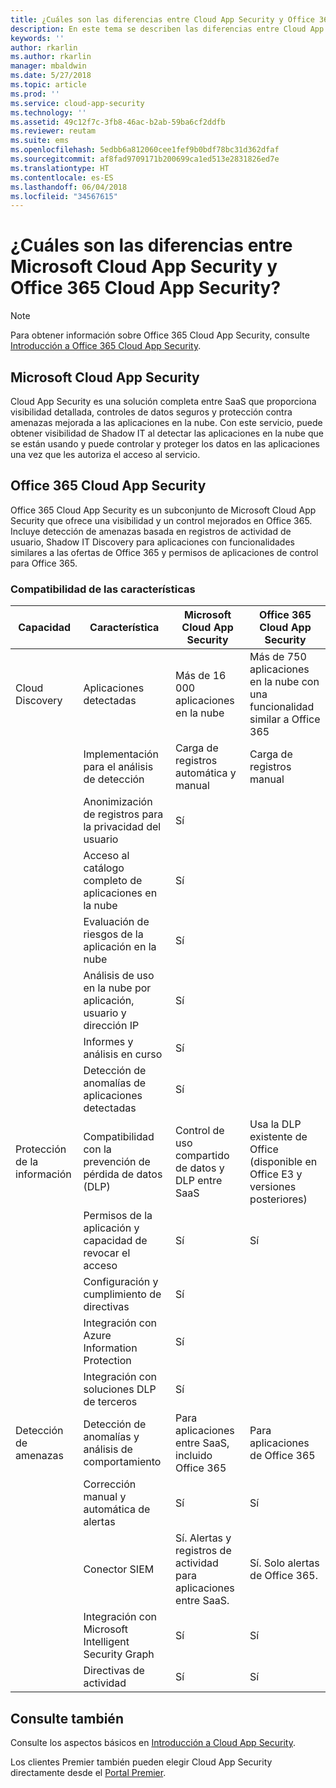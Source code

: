 ```yaml
---
title: ¿Cuáles son las diferencias entre Cloud App Security y Office 365 Cloud App Security? | Microsoft Docs
description: En este tema se describen las diferencias entre Cloud App Security y Office 365 Cloud App Security.
keywords: ''
author: rkarlin
ms.author: rkarlin
manager: mbaldwin
ms.date: 5/27/2018
ms.topic: article
ms.prod: ''
ms.service: cloud-app-security
ms.technology: ''
ms.assetid: 49c12f7c-3fb8-46ac-b2ab-59ba6cf2ddfb
ms.reviewer: reutam
ms.suite: ems
ms.openlocfilehash: 5edbb6a812060cee1fef9b0bdf78bc31d362dfaf
ms.sourcegitcommit: af8fad9709171b200699ca1ed513e2831826ed7e
ms.translationtype: HT
ms.contentlocale: es-ES
ms.lasthandoff: 06/04/2018
ms.locfileid: "34567615"
---
```

# <a name="what-are-the-differences-between-microsoft-cloud-app-security-and-office-365-cloud-app-security"></a>¿Cuáles son las diferencias entre Microsoft Cloud App Security y Office 365 Cloud App Security?

> [!NOTE]
> Para obtener información sobre Office 365 Cloud App Security, consulte [Introducción a Office 365 Cloud App Security](https://support.office.com/article/Get-started-with-Advanced-Management-Security-d9ee4d67-f2b3-42b4-9c9e-c4529904990a).

## <a name="microsoft-cloud-app-security"></a>Microsoft Cloud App Security 

Cloud App Security es una solución completa entre SaaS que proporciona visibilidad detallada, controles de datos seguros y protección contra amenazas mejorada a las aplicaciones en la nube. Con este servicio, puede obtener visibilidad de Shadow IT al detectar las aplicaciones en la nube que se están usando y puede controlar y proteger los datos en las aplicaciones una vez que les autoriza el acceso al servicio. 

## <a name="office-365-cloud-app-security"></a>Office 365 Cloud App Security

Office 365 Cloud App Security es un subconjunto de Microsoft Cloud App Security que ofrece una visibilidad y un control mejorados en Office 365. Incluye detección de amenazas basada en registros de actividad de usuario, Shadow IT Discovery para aplicaciones con funcionalidades similares a las ofertas de Office 365 y permisos de aplicaciones de control para Office 365.

### <a name="feature-support"></a>Compatibilidad de las características

|Capacidad|Característica|Microsoft Cloud App Security|Office 365 Cloud App Security|
|----|----|----|----|
|Cloud Discovery|Aplicaciones detectadas |Más de 16 000 aplicaciones en la nube  |Más de 750 aplicaciones en la nube con una funcionalidad similar a Office 365|
||Implementación para el análisis de detección|Carga de registros automática y manual|Carga de registros manual|
||Anonimización de registros para la privacidad del usuario|Sí||
||Acceso al catálogo completo de aplicaciones en la nube|Sí||
||Evaluación de riesgos de la aplicación en la nube|Sí||
||Análisis de uso en la nube por aplicación, usuario y dirección IP|Sí||
||Informes y análisis en curso|Sí||
||Detección de anomalías de aplicaciones detectadas|Sí||
|Protección de la información|Compatibilidad con la prevención de pérdida de datos (DLP)|Control de uso compartido de datos y DLP entre SaaS|Usa la DLP existente de Office (disponible en Office E3 y versiones posteriores)|
||Permisos de la aplicación y capacidad de revocar el acceso|Sí|Sí|
||Configuración y cumplimiento de directivas|Sí||
||Integración con Azure Information Protection |Sí||
||Integración con soluciones DLP de terceros|Sí||
|Detección de amenazas|Detección de anomalías y análisis de comportamiento|Para aplicaciones entre SaaS, incluido Office 365|Para aplicaciones de Office 365 |
||Corrección manual y automática de alertas|Sí|Sí|
||Conector SIEM|Sí. Alertas y registros de actividad para aplicaciones entre SaaS.|Sí. Solo alertas de Office 365.|
||Integración con Microsoft Intelligent Security Graph|Sí|Sí|
||Directivas de actividad|Sí|Sí|



## <a name="see-also"></a>Consulte también  

Consulte los aspectos básicos en [Introducción a Cloud App Security](getting-started-with-cloud-app-security.md).    

Los clientes Premier también pueden elegir Cloud App Security directamente desde el [Portal Premier](https://premier.microsoft.com/).   
